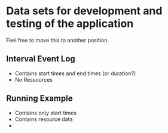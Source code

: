 # Data sets for development and testing of the application

Feel free to move this to another position.

## Interval Event Log
* Contains start times and end times (or duration?)
* No Ressources

## Running Example
* Contains only start times
* Contains resource data
* 